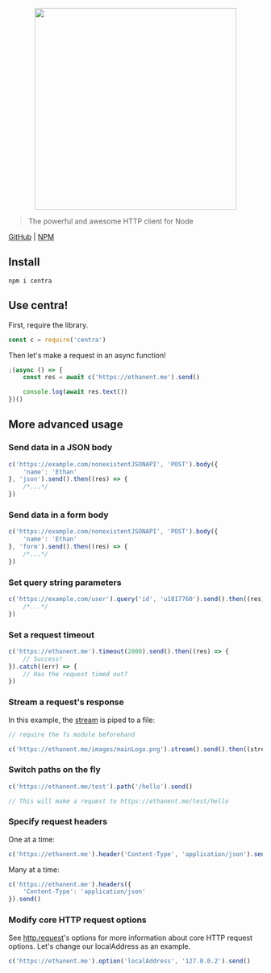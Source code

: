 <p align="center" style="text-align: center;"><img src="https://github.com/ethanent/centra/blob/master/media/centraLogo.png?raw=true" width="400"/></p>

> The powerful and awesome HTTP client for Node

[GitHub](https://github.com/ethanent/centra) | [NPM](https://npmjs.com/package/centra)

## Install

```shell
npm i centra
```

## Use centra!

First, require the library.

```js
const c = require('centra')
```

Then let's make a request in an async function!

```js
;(async () => {
	const res = await c('https://ethanent.me').send()

	console.log(await res.text())
})()
```

## More advanced usage

### Send data in a JSON body

```js
c('https://example.com/nonexistentJSONAPI', 'POST').body({
	'name': 'Ethan'
}, 'json').send().then((res) => {
	/*...*/
})
```

### Send data in a form body

```js
c('https://example.com/nonexistentJSONAPI', 'POST').body({
	'name': 'Ethan'
}, 'form').send().then((res) => {
	/*...*/
})
```

### Set query string parameters

```js
c('https://example.com/user').query('id', 'u1817760').send().then((res) => {
	/*...*/
})
```

### Set a request timeout

```js
c('https://ethanent.me').timeout(2000).send().then((res) => {
	// Success!
}).catch((err) => {
	// Has the request timed out?
})
```

### Stream a request's response

In this example, the [stream](https://nodejs.org/api/stream.html) is piped to a file:

```js
// require the fs module beforehand

c('https://ethanent.me/images/mainLogo.png').stream().send().then((stream) => stream.pipe(fs.createWriteStream(path.join(__dirname, 'logo.png'))))
```

### Switch paths on the fly

```js
c('https://ethanent.me/test').path('/hello').send()

// This will make a request to https://ethanent.me/test/hello
```

### Specify request headers

One at a time:

```js
c('https://ethanent.me').header('Content-Type', 'application/json').send()
```

Many at a time:

```js
c('https://ethanent.me').headers({
	'Content-Type': 'application/json'
}).send()
```

### Modify core HTTP request options

See [http.request](https://nodejs.org/dist/latest-v10.x/docs/api/http.html#http_http_request_url_options_callback)'s options for more information about core HTTP request options.
Let's change our localAddress as an example.

```js
c('https://ethanent.me').option('localAddress', '127.0.0.2').send()
```